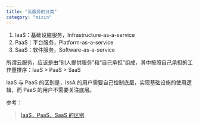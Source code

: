 ```yaml
---
title: "云服务的分类"
category: "mixin"
---
```


1. IaaS：基础设施服务，Infrastructure-as-a-service
1. PaaS：平台服务，Platform-as-a-service
1. SaaS：软件服务，Software-as-a-service

所谓云服务，应该是由“别人提供服务”和“自己承担”组成，其中按照自己承担的工作量排序：IaaS > PaaS > SaaS

IaaS 与 PaaS 的区别是，IssA 的用户需要自己控制底层，实现基础设施的使用逻辑，而 PaaS 的用户不需要关注底层。

参考：
> [IaaS，PaaS，SaaS 的区别](http://www.ruanyifeng.com/blog/2017/07/iaas-paas-saas.html)

